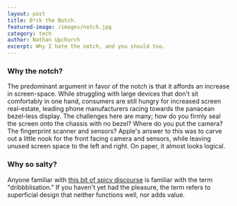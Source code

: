 ```yaml
---
layout: post
title: B*ck the Botch.
featured-image: /images/notch.jpg
category: tech
author: Nathan Upchurch
excerpt: Why I hate the notch, and you should too.
---
```

### Why the notch?
The predominant argument in favor of the notch is that it affords an increase in screen-space. While struggling with large devices that don't sit comfortably in one hand, consumers are still hungry for increased screen real-estate, leading phone manufacturers racing towards the panacean bezel-less display. The challenges here are many; how do you firmly seal the screen onto the chassis with no bezel? Where do you put the camera? The fingerprint scanner and sensors? Apple's answer to this was to carve out a little nook for the front facing camera and sensors, while leaving unused screen space to the left and right. On paper, it almost looks logical.

### Why so salty?
Anyone familiar with [this bit of spicy discourse](https://blog.intercom.com/the-dribbblisation-of-design/) is familiar with the term "dribbblisation." If you haven't yet had the pleasure, the term refers to superficial design that neither functions well, nor adds value. 